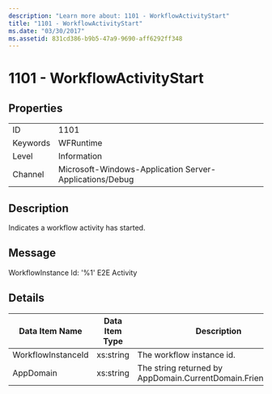 ```yaml
---
description: "Learn more about: 1101 - WorkflowActivityStart"
title: "1101 - WorkflowActivityStart"
ms.date: "03/30/2017"
ms.assetid: 831cd386-b9b5-47a9-9690-aff6292ff348
---
```

# 1101 - WorkflowActivityStart

## Properties  
  
|||  
|-|-|  
|ID|1101|  
|Keywords|WFRuntime|  
|Level|Information|  
|Channel|Microsoft-Windows-Application Server-Applications/Debug|  
  
## Description  

 Indicates a workflow activity has started.  
  
## Message  

 WorkflowInstance Id: '%1' E2E Activity  
  
## Details  
  
|Data Item Name|Data Item Type|Description|  
|--------------------|--------------------|-----------------|  
|WorkflowInstanceId|xs:string|The workflow instance id.|  
|AppDomain|xs:string|The string returned by AppDomain.CurrentDomain.FriendlyName.|
